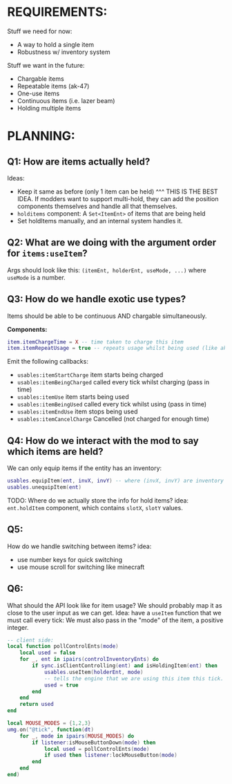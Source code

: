 
# REQUIREMENTS:

Stuff we need for now:
- A way to hold a single item
- Robustness w/ inventory system

Stuff we want in the future:
- Chargable items
- Repeatable items (ak-47)
- One-use items
- Continuous items (i.e. lazer beam)
- Holding multiple items




# PLANNING:


## Q1: How are items actually held?
Ideas:
- Keep it same as before (only 1 item can be held)
    ^^^ THIS IS THE BEST IDEA.
    If modders want to support multi-hold, they can add the 
    position components themselves and handle all that themselves.
- `holditems` component: A `Set<ItemEnt>` of items that are being held
- Set holdItems manually, and an internal system handles it.



## Q2: What are we doing with the argument order for `items:useItem`?
Args should look like this:
`(itemEnt, holderEnt, useMode, ...)`
where `useMode` is a number.



## Q3: How do we handle exotic use types?
Items should be able to be continuous AND chargable simultaneously.

**Components:**
```lua
item.itemChargeTime = X -- time taken to charge this item
item.itemRepeatUsage = true -- repeats usage whilst being used (like ak47)
```

Emit the following callbacks:
- `usables:itemStartCharge` item starts being charged
- `usables:itemBeingCharged` called every tick whilst charging (pass in time)
- `usables:itemUse` item starts being used
- `usables:itemBeingUsed` called every tick whilst using (pass in time)
- `usables:itemEndUse` item stops being used
- `usables:itemCancelCharge` Cancelled (not charged for enough time)




## Q4: How do we interact with the mod to say which items are held?
We can only equip items if the entity has an inventory:
```lua
usables.equipItem(ent, invX, invY) -- where (invX, invY) are inventory coords
usables.unequipItem(ent)
```
TODO: Where do we actually store the info for hold items?
idea: `ent.holdItem` component, which contains `slotX`, `slotY` values.



## Q5:
How do we handle switching between items?
idea:
- use number keys for quick switching
- use mouse scroll for switching like minecraft


## Q6:
What should the API look like for item usage?
We should probably map it as close to the user input as we can get.
Idea: have a `useItem` function that we must call every tick:
We must also pass in the "mode" of the item, a positive integer.
```lua
-- client side:
local function pollControlEnts(mode)
    local used = false
    for _, ent in ipairs(controlInventoryEnts) do
        if sync.isClientControlling(ent) and isHoldingItem(ent) then
            usables.useItem(holderEnt, mode)
            -- tells the engine that we are using this item this tick.
            used = true
        end
    end
    return used
end

local MOUSE_MODES = {1,2,3}
umg.on("@tick", function(dt)
    for _, mode in ipairs(MOUSE_MODES) do
        if listener:isMouseButtonDown(mode) then
            local used = pollControlEnts(mode)
            if used then listener:lockMouseButton(mode)
        end
    end
end)
```

